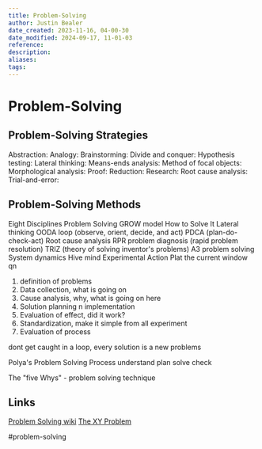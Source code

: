 ```yaml
---
title: Problem-Solving
author: Justin Bealer
date_created: 2023-11-16, 04-00-30
date_modified: 2024-09-17, 11-01-03
reference: 
description: 
aliases: 
tags: 
---
```

# Problem-Solving

## Problem-Solving Strategies

Abstraction:
Analogy:
Brainstorming:
Divide and conquer:
Hypothesis testing:
Lateral thinking:
Means-ends analysis:
Method of focal objects:
Morphological analysis:
Proof:
Reduction:
Research:
Root cause analysis:
Trial-and-error:

## Problem-Solving Methods

Eight Disciplines Problem Solving
GROW model
How to Solve It
Lateral thinking
OODA loop (observe, orient, decide, and act)
PDCA (plan-do-check-act)
Root cause analysis
RPR problem diagnosis (rapid problem resolution)
TRIZ (theory of solving inventor's problems)
A3 problem solving
System dynamics
Hive mind
Experimental Action Plat the current window qn

1. definition of problems
2. Data collection, what is going on
3. Cause analysis, why, what is going on here
4. Solution planning n implementation
5. Evaluation of effect, did it work?
6. Standardization, make it simple from all experiment
7. Evaluation of process

dont get caught in a loop, every solution is a new problems

Polya's Problem Solving Process
understand
plan
solve
check

The "five Whys" - problem solving technique

## Links

[Problem Solving wiki](https://en.wikipedia.org/wiki/Problem_solving)
[The XY Problem](https://xyproblem.info/)

  #problem-solving
